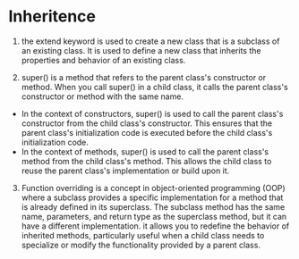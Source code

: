 # Inheritence

1. the extend keyword is used to create a new class that is a subclass of an existing class. It is used to define a new class that inherits the properties and behavior of an existing class.

2. super() is a method that refers to the parent class's constructor or method. When you call super() in a child class, it calls the parent class's constructor or method with the same name.
* In the context of constructors, super() is used to call the parent class's constructor from the child class's constructor. This ensures that the parent class's initialization code is executed before the child class's initialization code.
* In the context of methods, super() is used to call the parent class's method from the child class's method. This allows the child class to reuse the parent class's implementation or build upon it.
3. Function overriding is a concept in object-oriented programming (OOP) where a subclass 
provides a specific implementation for a method that is already defined in its superclass. 
The subclass method has the same name, parameters, and return type as the superclass method, 
but it can have a different implementation. it allows you to redefine the behavior of inherited methods, 
particularly useful when a child class needs to specialize or modify the functionality provided by a parent class.



